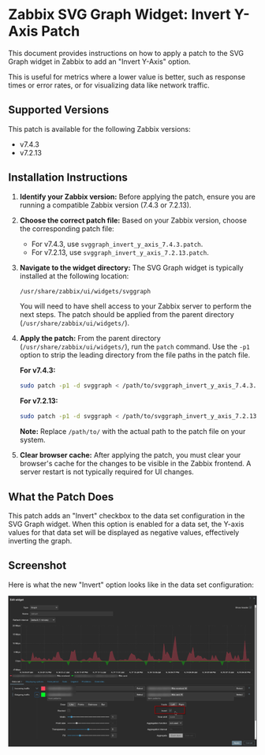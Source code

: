 # Zabbix SVG Graph Widget: Invert Y-Axis Patch

This document provides instructions on how to apply a patch to the SVG Graph widget in Zabbix to add an "Invert Y-Axis" option.

This is useful for metrics where a lower value is better, such as response times or error rates, or for visualizing data like network traffic.

## Supported Versions

This patch is available for the following Zabbix versions:

*   v7.4.3
*   v7.2.13

## Installation Instructions

1.  **Identify your Zabbix version:**
    Before applying the patch, ensure you are running a compatible Zabbix version (7.4.3 or 7.2.13).

2.  **Choose the correct patch file:**
    Based on your Zabbix version, choose the corresponding patch file:

    *   For v7.4.3, use `svggraph_invert_y_axis_7.4.3.patch`.
    *   For v7.2.13, use `svggraph_invert_y_axis_7.2.13.patch`.

3.  **Navigate to the widget directory:**
    The SVG Graph widget is typically installed at the following location:

    ```bash
    /usr/share/zabbix/ui/widgets/svggraph
    ```

    You will need to have shell access to your Zabbix server to perform the next steps. The patch should be applied from the parent directory (`/usr/share/zabbix/ui/widgets/`).

4.  **Apply the patch:**
    From the parent directory (`/usr/share/zabbix/ui/widgets/`), run the `patch` command. Use the `-p1` option to strip the leading directory from the file paths in the patch file.

    **For v7.4.3:**
    ```bash
    sudo patch -p1 -d svggraph < /path/to/svggraph_invert_y_axis_7.4.3.patch
    ```

    **For v7.2.13:**
    ```bash
    sudo patch -p1 -d svggraph < /path/to/svggraph_invert_y_axis_7.2.13.patch
    ```

    **Note:** Replace `/path/to/` with the actual path to the patch file on your system.

5.  **Clear browser cache:**
    After applying the patch, you must clear your browser's cache for the changes to be visible in the Zabbix frontend. A server restart is not typically required for UI changes.

## What the Patch Does

This patch adds an "Invert" checkbox to the data set configuration in the SVG Graph widget. When this option is enabled for a data set, the Y-axis values for that data set will be displayed as negative values, effectively inverting the graph.

## Screenshot

Here is what the new "Invert" option looks like in the data set configuration:

![Invert Y-Axis Checkbox](invert_box.png)
